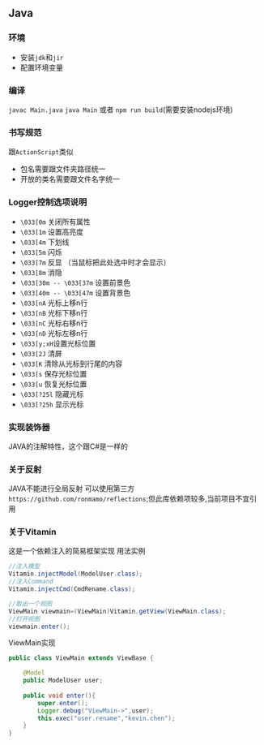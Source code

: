 ## Java 

### 环境
- 安装`jdk`和`jir`
- 配置环境变量

### 编译
`javac Main.java`
`java Main`
或者
`npm run build`(需要安装nodejs环境)

### 书写规范
跟`ActionScript`类似
- 包名需要跟文件夹路径统一
- 开放的类名需要跟文件名字统一
  
### Logger控制选项说明
- `\033[0m` 关闭所有属性 
- `\033[1m` 设置高亮度 
- `\033[4m` 下划线 
- `\033[5m` 闪烁 
- `\033[7m` 反显 （当鼠标把此处选中时才会显示）
- `\033[8m` 消隐 
- `\033[30m -- \033[37m` 设置前景色 
- `\033[40m -- \033[47m` 设置背景色 
- `\033[nA` 光标上移n行 
- `\033[nB` 光标下移n行 
- `\033[nC` 光标右移n行 
- `\033[nD` 光标左移n行 
- `\033[y;xH`设置光标位置 
- `\033[2J` 清屏 
- `\033[K` 清除从光标到行尾的内容 
- `\033[s` 保存光标位置 
- `\033[u` 恢复光标位置 
- `\033[?25l` 隐藏光标 
- `\033[?25h` 显示光标


### 实现装饰器
JAVA的注解特性，这个跟C#是一样的

### 关于反射
JAVA不能进行全局反射
可以使用第三方`https://github.com/ronmamo/reflections`;但此库依赖项较多,当前项目不宜引用

### 关于Vitamin
这是一个依赖注入的简易框架实现
用法实例
```java
//注入模型
Vitamin.injectModel(ModelUser.class);
//注入Command
Vitamin.injectCmd(CmdRename.class);

//取出一个视图
ViewMain viewmain=(ViewMain)Vitamin.getView(ViewMain.class);
//打开视图
viewmain.enter();
```
ViewMain实现
```java
public class ViewMain extends ViewBase {

    @Model
    public ModelUser user;
    
    public void enter(){
        super.enter();
        Logger.debug("ViewMain->",user);
        this.exec("user.rename","kevin.chen");
    }
}
```